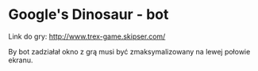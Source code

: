 # Google's Dinosaur - bot
Link do gry: http://www.trex-game.skipser.com/

By bot zadziałał okno z grą musi być zmaksymalizowany na lewej połowie ekranu.

